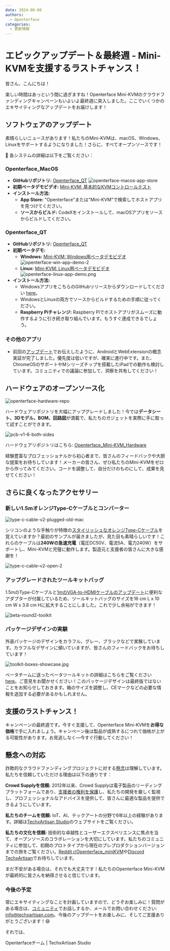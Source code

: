 ```yaml
---
date: 2024-06-08
authors:
  - Openterface
categories:
  - 更新情報
---
```


# エピックアップデート＆最終週 - Mini-KVMを支援するラストチャンス！

皆さん、こんにちは！

楽しい時間はあっという間に過ぎますね！Openterface Mini-KVMのクラウドファンディングキャンペーンもいよいよ最終週に突入しました。ここでいくつかのエキサイティングなアップデートをお届けします！

## ソフトウェアのアップデート

素晴らしいニュースがあります！私たちのMini-KVMは、macOS、Windows、Linuxをサポートするようになりました！さらに、すべてオープンソースです！

🎉 各システムの詳細は以下をご覧ください：

### Openterface_MacOS

  - **GitHubリポジトリ:** [Openterface_QT](https://github.com/TechxArtisanStudio/Openterface_QT)
  ![openterface-macos-app-store](https://www.crowdsupply.com/img/50cb/9cdf2fb2-d3e9-411c-a90e-9fb2e1ac50cb/openterface-macos-app-store-1_png_gallery-lg.jpg)
  - **初期ベータデモビデオ:** [Mini-KVM: 基本的なKVMコントロールテスト](https://www.youtube.com/watch?v=m7OpUem0zqY)
  - **インストール方法:**
    - **App Store:** "Openterface"または"Mini-KVM"で検索してホストアプリを見つけてください。
    - **ソースからビルド:** CodeXをインストールして、macOSアプリをソースからビルドしてください。

### Openterface_QT

  - **GitHubリポジトリ:** [Openterface_QT](https://github.com/TechxArtisanStudio/Openterface_QT)
  - **初期ベータデモ:**
    - **Windows:** [Mini-KVM: Windows用ベータデモビデオ](https://www.youtube.com/watch?v=ERzpGtRvP2o&t=23s)
    ![openterface-win-app-demo-2](https://www.crowdsupply.com/img/d146/26c5df78-f942-4743-ad32-97659a89d146/openterface-win-app-demo-2-1_jpg_gallery-lg.jpg)
    - **Linux:** [Mini-KVM: Linux用ベータデモビデオ](https://www.youtube.com/watch?v=_ScpI6TC0Pk)
    ![openterface-linux-app-demo.png](https://www.crowdsupply.com/img/61a9/58109b24-3d4e-4058-8377-9860631661a9/openterface-linux-app-demo_png_md-xl.jpg)
  - **インストール方法:**
    - WindowsアプリをこちらのGitHubリリースからダウンロードしてください [here](https://github.com/TechxArtisanStudio/Openterface_QT/releases/tag/v0.0.1)。
    - WindowsとLinuxの両方でソースからビルドするための手順に従ってください。
    - **Raspberry Piチャレンジ:** Raspberry Piでホストアプリがスムーズに動作するように引き続き取り組んでいます。もうすぐ達成できるでしょう。

### その他のアプリ

  - 前回の[アップデート](/blog/from-development-to-your-hands--behind-the-scenes-/#openterface_android-and-openterface_webextension)でお伝えしたように、AndroidとWebExtensionの概念実証が完了しました。優先度は低いですが、確実に進行中です。また、ChromeOSのサポートやMシリーズチップを搭載したiPadでの動作も検討しています。コミュニティでの議論に参加して、洞察を共有してください！

## ハードウェアのオープンソース化

![openterface-hardware-repo](https://www.crowdsupply.com/img/e221/34b41a81-4f7e-48dc-a8e6-b133473be221/openterface-hardware-repo_png_md-xl.jpg)

ハードウェアリポジトリを大幅にアップグレードしました！今では**データシート、3Dモデル、BOM、回路図**が満載で、私たちのガジェットを実際に手に取って試すことができます。

![pcb-v1-6-both-sides](https://www.crowdsupply.com/img/8090/691c6e65-aeb4-426b-8108-61313a228090/pcb-v1-6-both-sides_jpg_md-xl.jpg)

ハードウェアリポジトリはこちら: [Openterface_Mini-KVM_Hardware](https://github.com/TechxArtisanStudio/Openterface_Mini-KVM_Hardware)

経験豊富なプロフェッショナルから初心者まで、皆さんのフィードバックや大胆な提案をお待ちしています！メーカーの皆さん、ぜひ私たちのMini-KVMをゼロから作ってみてください。コードを調整して、自分だけのものにして、成果を見せてください！

## さらに良くなったアクセサリー

### 新しい1.5mオレンジType-Cケーブルとコンバーター

![type-c-cable-v2-plugged-old-mac](https://www.crowdsupply.com/img/9871/2f6f967e-b9ea-4b48-b5dd-da135fb29871/type-c-cable-v2-plugged-old-mac_jpg_md-xl.jpg)

シリコンのような手触りが特徴の[スタイリッシュなオレンジType-Cケーブル](/blog/from-development-to-your-hands--behind-the-scenes-/#upgrading-toolkit-accessories)を覚えていますか？最初のサンプルが届きましたが、見た目も素晴らしいです！これらのケーブルは**240Wの急速充電**（電圧DC50V、電流5A、電力240W）をサポートし、Mini-KVMと完璧に動作します。製造元と支援者の皆さんに大きな感謝を！

![type-c-cable-v2-open-2](https://www.crowdsupply.com/img/71b2/b37b66e3-7f2e-4c5e-bb45-8944ee2971b2/type-c-cable-v2-open-2_jpg_gallery-lg.jpg)


### アップグレードされたツールキットバッグ

1.5mのType-Cケーブルと[1mのVGA-to-HDMIケーブルのアップデート](/blog/-upgrade-on-vga-to-hdmi-cable-as-a-free-bonus-/)に便利なアダプターが付属しているため、ツールキットバッグのサイズを16 cm L x 10 cm W x 3.8 cm Hに拡大することにしました。これで少し余裕ができます！

![beta-round2-toolkit](https://www.crowdsupply.com/img/0f20/4aed395b-dbef-4670-b340-403ee8e30f20/beta-round2-toolkit_jpg_md-xl.jpg)

### パッケージデザインの実験

外装パッケージのデザインをカラフル、グレー、ブラックなどで実験しています。カラフルなデザインに傾いていますが、皆さんのフィードバックをお待ちしています！

![toolkit-boxes-showcase.jpg](https://www.crowdsupply.com/img/b54b/a041e188-b6ea-4f49-a550-46bc9565b54b/toolkit-boxes-showcase_jpg_gallery-lg.jpg)

ベータチームに送ったベータツールキットの詳細はこちらをご覧ください [here](https://www.reddit.com/r/Openterface_miniKVM/comments/1d40atr/tactical_reinforcements_round_2_are_on_their_way/)。ご意見をお聞かせください！このパッケージデザインは最終版ではないことをお知らせしておきます。箱のサイズを調整し、CEマークなどの必要な情報を追加する必要があるかもしれません。

## 支援のラストチャンス！

キャンペーンの最終週です。今すぐ支援して、Openterface Mini-KVMを**お得な価格**で手に入れましょう。キャンペーン後は製品が成熟するにつれて価格が上がる可能性があります。お見逃しなく—今すぐ行動してください！

## 懸念への対応

詐欺的なクラウドファンディングプロジェクトに対する[懸念](/blog/from-development-to-your-hands--behind-the-scenes-/#addressing-concerns)は理解しています。私たちを信頼していただける理由は以下の通りです：

**Crowd Supplyを信頼:** 2012年以来、Crowd Supplyは電子製品のリーディングプラットフォームであり、[支援者の権利を保護](https://www.crowdsupply.com/guide/backer-protection)し、私たちの開発を厳しく監視し、プロフェッショナルなアドバイスを提供して、皆さんに最適な製品を提供できるようにしています。

**私たちのチームを信頼:** IoT、AI、テックアートの分野で6年以上の経験があります。詳細は[TechxArtisan Studio](https://techxartisan.com/en/)のウェブサイトをご覧ください。

**私たちの文化を信頼:** 技術的な卓越性とユーザーエクスペリエンスに焦点を当て、オープンソースのコラボレーションを大切にしています。私たちのコミュニティに参加して、初期のプロトタイプから現在のプレプロダクションバージョンまでの旅をご覧ください。[Reddit r/Openterface_miniKVM](/reddit)や[Discord TechxArtisan](/discord)でお待ちしています。

まだ不安がある場合は、それでも大丈夫です！私たちのOpenterface Mini-KVMが最終的に皆さんを納得させると信じています。

### 今後の予定

常にエキサイティングなことを計画していますので、どうぞお楽しみに！質問がある場合は、[コミュニティ](/community/)でお話しするか、メールでお問い合わせください: info@techxartisan.com。今後のアップデートをお楽しみに、そしてご支援ありがとうございます！😄

それでは、

Openterfaceチーム | TechxArtisan Studio